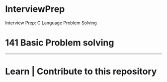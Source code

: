 # InterviewPrep
Interview Prep: C Language Problem Solving
# 141 Basic Problem solving



----
# Learn | Contribute to this repository 